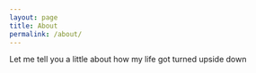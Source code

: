 ```yaml
---
layout: page
title: About
permalink: /about/
---
```


Let me tell you a little about how my life got turned upside down